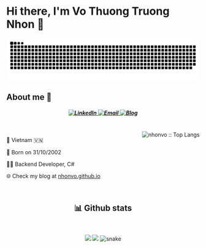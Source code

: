 # Hi there, I'm Vo Thuong Truong Nhon 🚀

<p align="center">
  <img src="https://github.com/DHANOLA/DHANOLA/raw/output/github-contribution-grid-snake.svg" alt="snake">
</p>

## About me 🏈

<h5 align="center">
  <a href="https://www.linkedin.com/in/truongnhon/">
    <img src="https://img.shields.io/badge/-truongnhon-blue?style=flat-square&logo=Linkedin&logoColor=white" alt="LinkedIn">
  </a>
  <a href="mailto:vothuongtruongnhon2002@gmail.com">
    <img src="https://img.shields.io/badge/vothuongtruongnhon2002%40gmail.com-c14438?style=flat-square&logo=Gmail&logoColor=white" alt="Email">
  </a>
  <a href="https://nhonvo.github.io/">
    <img src="https://img.shields.io/badge/check%20my%20blog-%40nhonvo.github.io-orange?style=flat-square&logo=github&logoColor=white" alt="Blog">
  </a>
</h5>

<br>

<a href="https://github.com/truongnhon-hutech/">
  <img align="right" src="https://github-readme-stats.vercel.app/api/top-langs/?username=nhonvo&langs_count=6&theme=gruvbox&layout=compact&hide_border=true" alt="nhonvo :: Top Langs" />
</a>

🌱 Vietnam 🇻🇳

🎂 Born on 31/10/2002

👨‍💻 Backend Developer, C#

🌐 Check my blog at [nhonvo.github.io](https://nhonvo.github.io/)

<br>

<div>
  <h2 align="center"> 📊 Github stats </h2>
  <br>
  <p align="center">
      <img width="47%" src="https://github-readme-stats.vercel.app/api?username=nhonvo&show_icons=true&theme=gruvbox&hide_border=true" />
      <img width="50%" src="https://github-readme-streak-stats.herokuapp.com/?user=nhonvo&theme=gruvbox&hide_border=true" />
      <img src="http://github-profile-summary-cards.vercel.app/api/cards/profile-details?username=nhonvo&theme=gruvbox" alt="snake">
  </p>
</div>
